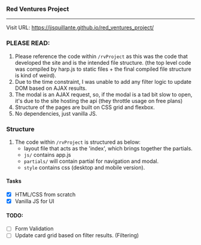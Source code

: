 ### Red Ventures Project
___

Visit URL: https://jjsquillante.github.io/red_ventures_project/

### PLEASE READ: 
1. Please reference the code within `/rvProject` as this was the code that developed the site and is the intended file structure. (the top level code was compiled by harp.js to static files + the final compiled file structure is kind of weird).
2. Due to the time constraint, I was unable to add any filter logic to update DOM based on AJAX results.
3. The modal is an AJAX request, so, if the modal is a tad bit slow to open, it's due to the site hosting the api (they throttle usage on free plans)
4. Structure of the pages are built on CSS grid and flexbox.
5. No dependencies, just vanilla JS.

### Structure
1. The code within `/rvProject` is structured as below:
	+ layout file that acts as the 'index', which brings together the partials.
	+ `js/` contains app.js
	+ `partials/` will contain partial for navigation and modal. 
	+ `style` contains css (desktop and mobile version).

#### Tasks
- [x] HTML/CSS from scratch
- [x] Vanilla JS for UI

#### TODO:
- [ ] Form Validation
- [ ] Update card grid based on filter results. (Filtering)
